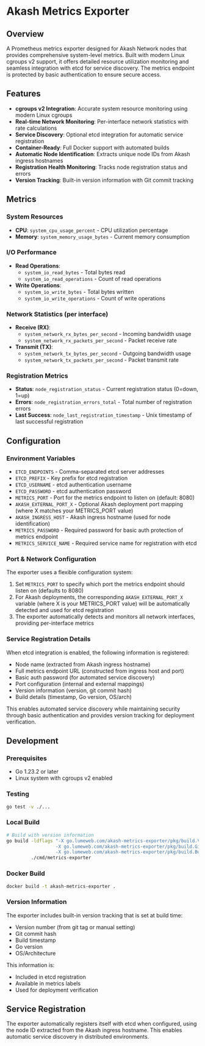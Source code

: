 # Akash Metrics Exporter

## Overview

A Prometheus metrics exporter designed for Akash Network nodes that provides comprehensive system-level metrics. Built with modern Linux cgroups v2 support, it offers detailed resource utilization monitoring and seamless integration with etcd for service discovery. The metrics endpoint is protected by basic authentication to ensure secure access.

## Features

- **cgroups v2 Integration**: Accurate system resource monitoring using modern Linux cgroups
- **Real-time Network Monitoring**: Per-interface network statistics with rate calculations
- **Service Discovery**: Optional etcd integration for automatic service registration
- **Container-Ready**: Full Docker support with automated builds
- **Automatic Node Identification**: Extracts unique node IDs from Akash ingress hostnames
- **Registration Health Monitoring**: Tracks node registration status and errors
- **Version Tracking**: Built-in version information with Git commit tracking

## Metrics

### System Resources
- **CPU**: `system_cpu_usage_percent` - CPU utilization percentage
- **Memory**: `system_memory_usage_bytes` - Current memory consumption

### I/O Performance
- **Read Operations**: 
  - `system_io_read_bytes` - Total bytes read
  - `system_io_read_operations` - Count of read operations
- **Write Operations**:
  - `system_io_write_bytes` - Total bytes written
  - `system_io_write_operations` - Count of write operations

### Network Statistics (per interface)
- **Receive (RX)**:
  - `system_network_rx_bytes_per_second` - Incoming bandwidth usage
  - `system_network_rx_packets_per_second` - Packet receive rate
- **Transmit (TX)**:
  - `system_network_tx_bytes_per_second` - Outgoing bandwidth usage
  - `system_network_tx_packets_per_second` - Packet transmit rate

### Registration Metrics
- **Status**: `node_registration_status` - Current registration status (0=down, 1=up)
- **Errors**: `node_registration_errors_total` - Total number of registration errors
- **Last Success**: `node_last_registration_timestamp` - Unix timestamp of last successful registration

## Configuration

### Environment Variables
- `ETCD_ENDPOINTS` - Comma-separated etcd server addresses
- `ETCD_PREFIX` - Key prefix for etcd registration
- `ETCD_USERNAME` - etcd authentication username
- `ETCD_PASSWORD` - etcd authentication password
- `METRICS_PORT` - Port for the metrics endpoint to listen on (default: 8080)
- `AKASH_EXTERNAL_PORT_X` - Optional Akash deployment port mapping (where X matches your METRICS_PORT value)
- `AKASH_INGRESS_HOST` - Akash ingress hostname (used for node identification)
- `METRICS_PASSWORD` - Required password for basic auth protection of metrics endpoint
- `METRICS_SERVICE_NAME` - Required service name for registration with etcd

### Port & Network Configuration
The exporter uses a flexible configuration system:
1. Set `METRICS_PORT` to specify which port the metrics endpoint should listen on (defaults to 8080)
2. For Akash deployments, the corresponding `AKASH_EXTERNAL_PORT_X` variable (where X is your METRICS_PORT value) will be automatically detected and used for etcd registration
3. The exporter automatically detects and monitors all network interfaces, providing per-interface metrics

### Service Registration Details
When etcd integration is enabled, the following information is registered:
- Node name (extracted from Akash ingress hostname)
- Full metrics endpoint URL (constructed from ingress host and port)
- Basic auth password (for automated service discovery)
- Port configuration (internal and external mappings)
- Version information (version, git commit hash)
- Build details (timestamp, Go version, OS/arch)

This enables automated service discovery while maintaining security through basic authentication and provides version tracking for deployment verification.

## Development

### Prerequisites
- Go 1.23.2 or later
- Linux system with cgroups v2 enabled

### Testing
```bash
go test -v ./...
```

### Local Build
```bash
# Build with version information
go build -ldflags "-X go.lumeweb.com/akash-metrics-exporter/pkg/build.Version=dev \
                  -X go.lumeweb.com/akash-metrics-exporter/pkg/build.GitCommit=$(git rev-parse HEAD) \
                  -X go.lumeweb.com/akash-metrics-exporter/pkg/build.BuildTime=$(date -u '+%Y-%m-%d_%H:%M:%S')" \
         ./cmd/metrics-exporter
```

### Docker Build
```bash
docker build -t akash-metrics-exporter .
```

### Version Information
The exporter includes built-in version tracking that is set at build time:
- Version number (from git tag or manual setting)
- Git commit hash
- Build timestamp
- Go version
- OS/Architecture

This information is:
- Included in etcd registration
- Available in metrics labels
- Used for deployment verification

## Service Registration

The exporter automatically registers itself with etcd when configured, using the node ID extracted from the Akash ingress hostname. This enables automatic service discovery in distributed environments.
